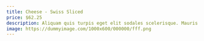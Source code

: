 ```yaml
---
title: Cheese - Swiss Sliced
price: $62.25
description: Aliquam quis turpis eget elit sodales scelerisque. Mauris sit amet eros. Suspendisse accumsan tortor quis turpis.
image: https://dummyimage.com/1000x600/000000/fff.png
---
```

